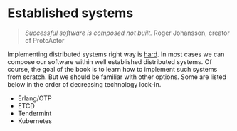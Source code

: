 # Established systems

> *Successful software is composed not built.*
 Roger Johansson, creator of ProtoActor

Implementing distributed systems right way is [hard](https://ferd.ca/lessons-learned-while-working-on-large-scale-server-software.html). In most cases we can compose our software within well established distributed systems. Of course, the goal of the book is to learn how to implement such systems from scratch. But we should be familiar with other options. Some are listed below in the order of decreasing technology lock-in.

* Erlang/OTP
* ETCD
* Tendermint
* Kubernetes